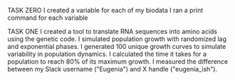 TASK ZERO
I created a variable for each of my biodata
I ran a print command for each variable

TASK ONE
I created a tool to translate RNA sequences into amino acids using the genetic code.
I simulated population growth with randomized lag and exponential phases.
I generated 100 unique growth curves to simulate variability in population dynamics.
I calculated the time it takes for a population to reach 80% of its maximum growth.
I measured the difference between my Slack username ("Eugenia") and X handle ("eugenia_ish"). 
